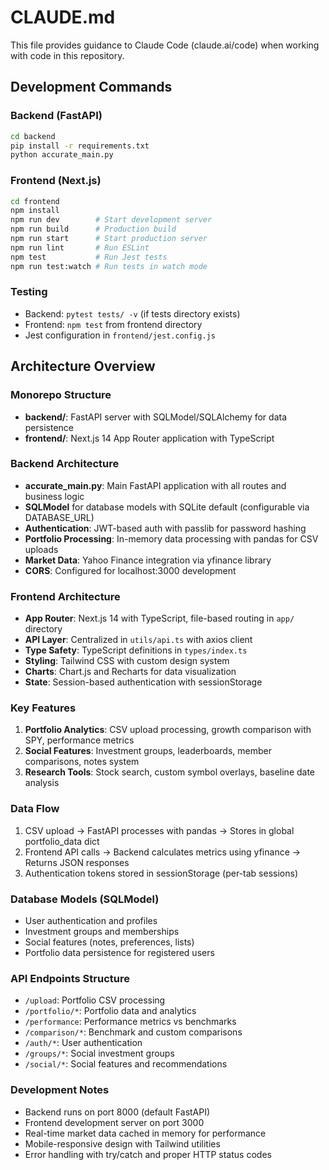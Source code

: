 # CLAUDE.md

This file provides guidance to Claude Code (claude.ai/code) when working with code in this repository.

## Development Commands

### Backend (FastAPI)
```bash
cd backend
pip install -r requirements.txt
python accurate_main.py
```

### Frontend (Next.js)
```bash
cd frontend
npm install
npm run dev        # Start development server
npm run build      # Production build
npm run start      # Start production server
npm run lint       # Run ESLint
npm test           # Run Jest tests
npm run test:watch # Run tests in watch mode
```

### Testing
- Backend: `pytest tests/ -v` (if tests directory exists)
- Frontend: `npm test` from frontend directory
- Jest configuration in `frontend/jest.config.js`

## Architecture Overview

### Monorepo Structure
- **backend/**: FastAPI server with SQLModel/SQLAlchemy for data persistence
- **frontend/**: Next.js 14 App Router application with TypeScript

### Backend Architecture
- **accurate_main.py**: Main FastAPI application with all routes and business logic
- **SQLModel** for database models with SQLite default (configurable via DATABASE_URL)
- **Authentication**: JWT-based auth with passlib for password hashing
- **Portfolio Processing**: In-memory data processing with pandas for CSV uploads
- **Market Data**: Yahoo Finance integration via yfinance library
- **CORS**: Configured for localhost:3000 development

### Frontend Architecture
- **App Router**: Next.js 14 with TypeScript, file-based routing in `app/` directory
- **API Layer**: Centralized in `utils/api.ts` with axios client
- **Type Safety**: TypeScript definitions in `types/index.ts`
- **Styling**: Tailwind CSS with custom design system
- **Charts**: Chart.js and Recharts for data visualization
- **State**: Session-based authentication with sessionStorage

### Key Features
1. **Portfolio Analytics**: CSV upload processing, growth comparison with SPY, performance metrics
2. **Social Features**: Investment groups, leaderboards, member comparisons, notes system
3. **Research Tools**: Stock search, custom symbol overlays, baseline date analysis

### Data Flow
1. CSV upload → FastAPI processes with pandas → Stores in global portfolio_data dict
2. Frontend API calls → Backend calculates metrics using yfinance → Returns JSON responses
3. Authentication tokens stored in sessionStorage (per-tab sessions)

### Database Models (SQLModel)
- User authentication and profiles
- Investment groups and memberships  
- Social features (notes, preferences, lists)
- Portfolio data persistence for registered users

### API Endpoints Structure
- `/upload`: Portfolio CSV processing
- `/portfolio/*`: Portfolio data and analytics
- `/performance`: Performance metrics vs benchmarks
- `/comparison/*`: Benchmark and custom comparisons
- `/auth/*`: User authentication
- `/groups/*`: Social investment groups
- `/social/*`: Social features and recommendations

### Development Notes
- Backend runs on port 8000 (default FastAPI)
- Frontend development server on port 3000
- Real-time market data cached in memory for performance
- Mobile-responsive design with Tailwind utilities
- Error handling with try/catch and proper HTTP status codes